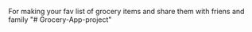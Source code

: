 For making your fav list of grocery items and share them with friens and family
"# Grocery-App-project"

